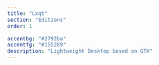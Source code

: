 ```yaml
---
title: "Lxqt"
section: "Editions"
order: 1

accentbg: "#2792ba"
accentfg: "#155269"
description: "Lightweight Desktop based on GTK"
---
```



